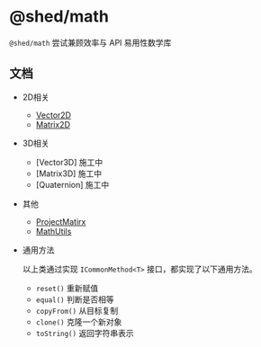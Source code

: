 # @shed/math

`@shed/math`  尝试兼顾效率与 API 易用性数学库


## 文档

- 2D相关

    - [Vector2D](./docs/vector2d.md)
    - [Matrix2D](./docs/matrix2d.md)

- 3D相关

    - [Vector3D]   施工中
    - [Matrix3D]   施工中
    - [Quaternion] 施工中

- 其他
 
    - [ProjectMatirx](./docs/projectMatrix.md)
    - [MathUtils](./docs/mathUtils.md)

- 通用方法

    以上类通过实现 `ICommonMethod<T>` 接口，都实现了以下通用方法。

    - `reset()`    重新赋值
    - `equal()`    判断是否相等
    - `copyFrom()` 从目标复制
    - `clone()`    克隆一个新对象
    - `toString()` 返回字符串表示